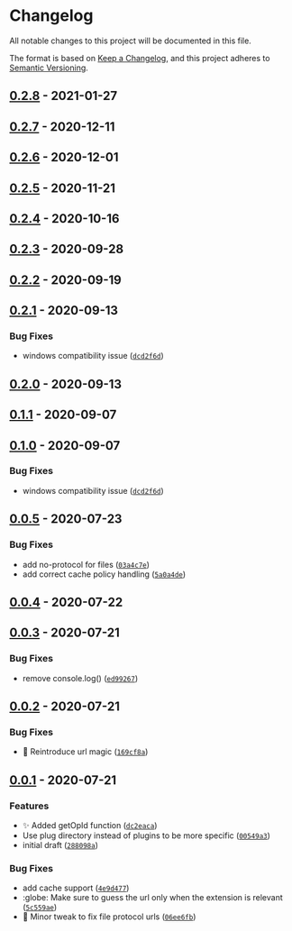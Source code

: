# Changelog

All notable changes to this project will be documented in this file.

The format is based on [Keep a Changelog],
and this project adheres to [Semantic Versioning].

## [0.2.8] - 2021-01-27

## [0.2.7] - 2020-12-11

## [0.2.6] - 2020-12-01

## [0.2.5] - 2020-11-21

## [0.2.4] - 2020-10-16

## [0.2.3] - 2020-09-28

## [0.2.2] - 2020-09-19

## [0.2.1] - 2020-09-13

### Bug Fixes

- windows compatibility issue ([`dcd2f6d`])

## [0.2.0] - 2020-09-13

## [0.1.1] - 2020-09-07

## [0.1.0] - 2020-09-07

### Bug Fixes

- windows compatibility issue ([`dcd2f6d`])

## [0.0.5] - 2020-07-23

### Bug Fixes

- add no-protocol for files ([`03a4c7e`])
- add correct cache policy handling ([`5a0a4de`])

## [0.0.4] - 2020-07-22

## [0.0.3] - 2020-07-21

### Bug Fixes

- remove console.log() ([`ed99267`])

## [0.0.2] - 2020-07-21

### Bug Fixes

- :bug: Reintroduce url magic ([`169cf8a`])

## [0.0.1] - 2020-07-21

### Features

- :sparkles: Added getOpId function ([`dc2eaca`])
- Use plug directory instead of plugins to be more specific ([`00549a3`])
- initial draft ([`288098a`])

### Bug Fixes

- add cache support ([`4e9d477`])
- :globe: Make sure to guess the url only when the extension is relevant ([`5c559ae`])
- :wrench: Minor tweak to fix file protocol urls ([`06ee6fb`])

[keep a changelog]: https://keepachangelog.com/en/1.0.0/
[semantic versioning]: https://semver.org/spec/v2.0.0.html
[0.2.8]: https://github.com/denosaurs/plug/compare/0.2.7...0.2.8
[0.2.7]: https://github.com/denosaurs/plug/compare/0.2.6...0.2.7
[0.2.6]: https://github.com/denosaurs/plug/compare/0.2.5...0.2.6
[0.2.5]: https://github.com/denosaurs/plug/compare/0.2.4...0.2.5
[0.2.4]: https://github.com/denosaurs/plug/compare/0.2.3...0.2.4
[0.2.3]: https://github.com/denosaurs/plug/compare/0.2.2...0.2.3
[0.2.2]: https://github.com/denosaurs/plug/compare/0.2.1...0.2.2
[0.2.1]: https://github.com/denosaurs/plug/compare/0.2.0...0.2.1
[`dcd2f6d`]: https://github.com/denosaurs/plug/commit/dcd2f6d5753f227e5adabe1fa30fb6e98409a9e7
[0.2.0]: https://github.com/denosaurs/plug/compare/0.1.1...0.2.0
[0.1.1]: https://github.com/denosaurs/plug/compare/0.1.0...0.1.1
[0.1.0]: https://github.com/denosaurs/plug/compare/0.0.5...0.1.0
[`dcd2f6d`]: https://github.com/denosaurs/plug/commit/dcd2f6d5753f227e5adabe1fa30fb6e98409a9e7
[0.0.5]: https://github.com/denosaurs/plug/compare/0.0.4...0.0.5
[`03a4c7e`]: https://github.com/denosaurs/plug/commit/03a4c7e6bd825248ebc8187aebd47662850c48d9
[`5a0a4de`]: https://github.com/denosaurs/plug/commit/5a0a4de6cbfbb65f7e90aa637831ee98455b7732
[0.0.4]: https://github.com/denosaurs/plug/compare/0.0.3...0.0.4
[0.0.3]: https://github.com/denosaurs/plug/compare/0.0.2...0.0.3
[`ed99267`]: https://github.com/denosaurs/plug/commit/ed992674462df8b3aa9711d7e7dc255117cd046c
[0.0.2]: https://github.com/denosaurs/plug/compare/0.0.1...0.0.2
[`169cf8a`]: https://github.com/denosaurs/plug/commit/169cf8a4fceaa7aab9c37d8b4890b2ed8cf88f2f
[0.0.1]: https://github.com/denosaurs/plug/compare/0.0.1
[`dc2eaca`]: https://github.com/denosaurs/plug/commit/dc2eaca4ada2a1d8c1245b82898af2615bcb4473
[`00549a3`]: https://github.com/denosaurs/plug/commit/00549a35e16ea1a804639d9b93f7c7dac5d745ed
[`288098a`]: https://github.com/denosaurs/plug/commit/288098abc64d2edf7edd96f8cba4d8a0d80e2e2d
[`4e9d477`]: https://github.com/denosaurs/plug/commit/4e9d477e4216bccde573def579b74035e3de085e
[`5c559ae`]: https://github.com/denosaurs/plug/commit/5c559ae314db93ebb9c7c7b948f90d993a767957
[`06ee6fb`]: https://github.com/denosaurs/plug/commit/06ee6fbd528e4b66f0ec1bf92f21c4f3930ea490
